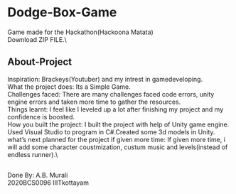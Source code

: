 # Dodge-Box-Game
Game made for the Hackathon(Hackoona Matata)\
Download ZIP FILE.\

## About-Project
Inspiration: Brackeys(Youtuber) and my intrest in gamedeveloping.\
What the project does: Its a Simple Game.\
Challenges faced: There are many challenges faced code errors, unity engine errors and taken more time to gather the resources.\
Things learnt: I feel like I leveled up a lot after finishing my project and my confidence is boosted.\
How you built the project: I built the project with help of Unity game engine. Used Visual Studio to program in C#.Created some 3d models in Unity.\
what’s next planned for the project if given more time: If given more time, i will add some character coustmization, custum music and levels(instead of endless runner).\



## 
Done By: A.B. Murali\
2020BCS0096 IIITkottayam
